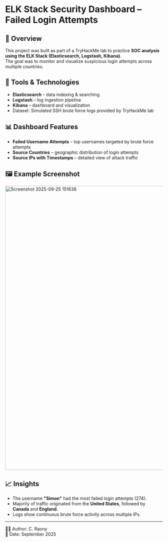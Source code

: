 # ELK Stack Security Dashboard – Failed Login Attempts

## 📌 Overview
This project was built as part of a TryHackMe lab to practice **SOC analysis using the ELK Stack (Elasticsearch, Logstash, Kibana)**.  
The goal was to monitor and visualize suspicious login attempts across multiple countries.

## 🔧 Tools & Technologies
- **Elasticsearch** – data indexing & searching  
- **Logstash** – log ingestion pipeline  
- **Kibana** – dashboard and visualization  
- Dataset: Simulated SSH brute force logs provided by TryHackMe lab  

## 📊 Dashboard Features
- **Failed Username Attempts** – top usernames targeted by brute force attempts  
- **Source Countries** – geographic distribution of login attempts  
- **Source IPs with Timestamps** – detailed view of attack traffic  

## 🖼️ Example Screenshot
<img width="1914" height="904" alt="Screenshot 2025-09-25 151636" src="https://github.com/user-attachments/assets/9b5d3f20-4252-4922-ba9b-b35d51c79721" />


## 📈 Insights
- The username **"Simon"** had the most failed login attempts (274).  
- Majority of traffic originated from the **United States**, followed by **Canada** and **England**.  
- Logs show continuous brute force activity across multiple IPs.  

---
👨‍💻 Author: C. Raony  
📅 Date: September 2025
